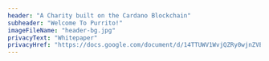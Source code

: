```yaml
---
header: "A Charity built on the Cardano Blockchain"
subheader: "Welcome To Purrito!" 
imageFileName: "header-bg.jpg"
privacyText: "Whitepaper"
privacyHref: "https://docs.google.com/document/d/14TTUWV1WvjQZRy0wjnZVEfjR_TfPtdcs-7Wb9DPZ-iU/edit?usp=sharing"
---
```

